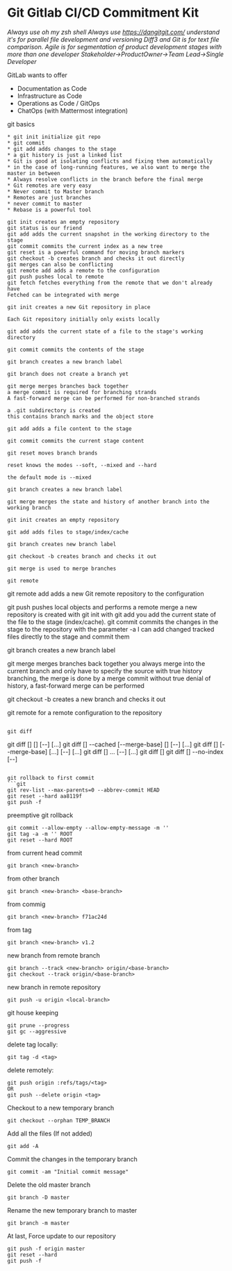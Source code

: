 # Git Gitlab CI/CD Commitment Kit

_Always use oh my zsh shell_
_Always use https://dangitgit.com/_
_understand it's for parallel file development and versioning_
_Diff3 and Git is for text file comparison. Agile is for segmentation of product development stages with more than one developer_
_Stakeholder->ProductOwner->Team Lead->Single Developer_

GitLab wants to offer

- Documentation as Code
- Infrastructure as Code
- Operations as Code / GitOps
- ChatOps (with Mattermost integration)

git basics
```
* git init initialize git repo
* git commit
* git add adds changes to the stage
* a git history is just a linked list
* Git is good at isolating conflicts and fixing them automatically
* in the case of long-running features, we also want to merge the master in between
* Always resolve conflicts in the branch before the final merge
* Git remotes are very easy
* Never commit to Master branch
* Remotes are just branches
* never commit to master
* Rebase is a powerful tool

git init creates an empty repository
git status is our friend
git add adds the current snapshot in the working directory to the stage
git commit commits the current index as a new tree
git reset is a powerful command for moving branch markers
git checkout -b creates branch and checks it out directly
git merges can also be conflicting
git remote add adds a remote to the configuration
git push pushes local to remote
git fetch fetches everything from the remote that we don't already have
Fetched can be integrated with merge

git init creates a new Git repository in place

Each Git repository initially only exists locally

git add adds the current state of a file to the stage's working directory

git commit commits the contents of the stage

git branch creates a new branch label

git branch does not create a branch yet

git merge merges branches back together
a merge commit is required for branching strands
A fast-forward merge can be performed for non-branched strands

a .git subdirectory is created
this contains branch marks and the object store

git add adds a file content to the stage

git commit commits the current stage content

git reset moves branch brands

reset knows the modes --soft, --mixed and --hard

the default mode is --mixed

git branch creates a new branch label

git merge merges the state and history of another branch into the working branch

git init creates an empty repository

git add adds files to stage/index/cache

git branch creates new branch label

git checkout -b creates branch and checks it out

git merge is used to merge branches

git remote
```
git remote add adds a new Git remote repository to the configuration

git push pushes local objects and performs a remote merge
a new repository is created with git init
with git add you add the current state of the file to the stage (index/cache).
git commit commits the changes in the stage to the repository
with the parameter -a I can add changed tracked files directly to the stage and commit them

git branch creates a new branch label

git merge merges branches back together
you always merge into the current branch and only have to specify the source
with true history branching, the merge is done by a merge commit
without true denial of history, a fast-forward merge can be performed

git checkout -b creates a new branch and checks it out

git remote for a remote configuration to the repository
```

git diff
```
git diff [<options>] [<commit>] [--] [<path>…​]
git diff [<options>] --cached [--merge-base] [<commit>] [--] [<path>…​]
git diff [<options>] [--merge-base] <commit> [<commit>…​] <commit> [--] [<path>…​]
git diff [<options>] <commit>…​<commit> [--] [<path>…​]
git diff [<options>] <blob> <blob>
git diff [<options>] --no-index [--] <path> <path>
```

git rollback to first commit
```git
git rev-list --max-parents=0 --abbrev-commit HEAD
git reset --hard aa8119f
git push -f
```
preemptive git rollback
```
git commit --allow-empty --allow-empty-message -m ''
git tag -a -m '' ROOT
git reset --hard ROOT
```
from current head commit
```git
git branch <new-branch>
```
from other branch
```git
git branch <new-branch> <base-branch>
```
from commig
```git
git branch <new-branch> f71ac24d
```
from tag
```git
git branch <new-branch> v1.2
```
new branch from remote branch
```git
git branch --track <new-branch> origin/<base-branch>
git checkout --track origin/<base-branch>
```
new branch in remote repository
```git
git push -u origin <local-branch>
```
git house keeping
```git
git prune --progress
git gc --aggressive
```
delete tag locally:
```git
git tag -d <tag>
```
delete remotely:
```git
git push origin :refs/tags/<tag>
OR
git push --delete origin <tag>
```
Checkout to a new temporary branch
```
git checkout --orphan TEMP_BRANCH
```
Add all the files (If not added)
```
git add -A
```
Commit the changes in the temporary branch
```
git commit -am "Initial commit message"
```
Delete the old master branch
```
git branch -D master
```
Rename the new temporary branch to master
```
git branch -m master
```
At last, Force update to our repository
```
git push -f origin master
git reset --hard
git push -f
```
